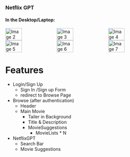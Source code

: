 ### Netflix GPT

#### In the Desktop/Laptop:
<div style="display: flex; flex-wrap: wrap;">

  <img src="https://github.com/shubhanshurav/Netflix-GPT/assets/87806305/3d09a3e7-e078-4f0c-a17e-d3cff0f72799" style="width: 32%;" alt="Image 2">
  <img src="https://github.com/shubhanshurav/Netflix-GPT/assets/87806305/335912d5-e704-4807-ab7e-23dbfd7957ed" style="width: 32%;" alt="Image 3">
  <img src="https://github.com/shubhanshurav/Netflix-GPT/assets/87806305/240effe1-2a55-4c89-a5a9-582a0ee86047" style="width: 32%;" alt="Image 4">
  <img src="https://github.com/shubhanshurav/Netflix-GPT/assets/87806305/8861533b-b5c4-482a-ab89-75cf4cdbe32d" style="width: 32%;" alt="Image 5">
  <img src="https://github.com/shubhanshurav/Netflix-GPT/assets/87806305/6c2b9ee5-4072-4025-8f57-b82cefff8ace" style="width: 32%;" alt="Image 6">
  <img src="https://github.com/shubhanshurav/Netflix-GPT/assets/87806305/69248c64-dd98-403c-976b-36c25b773d97" style="width: 32%;" alt="Image 7">
</div>



# Features
- Login/Sign Up
    - Sign In /Sign up Form
    - redirect to Browse Page
- Browse (after authentication)
    - Header
    - Main Movie
        - Tailer in Background
        - Title & Description
        - MovieSuggestions
            - MovieLists * N 
- NetflixGPT
    - Search Bar
    - Movie Suggestions



<!-- ### Project Setup
- Before starting the project please add .env file and add TMDB and OPENAI KEY into it. -->
